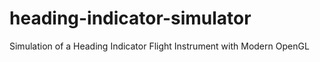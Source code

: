 # heading-indicator-simulator
Simulation of a Heading Indicator Flight Instrument with Modern OpenGL
